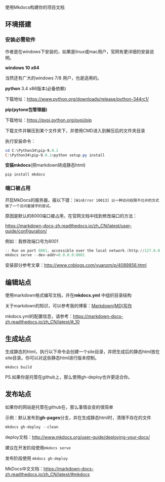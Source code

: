 使用Mkdocs构建你的项目文档

## 环境搭建

### 安装必需软件

作者是在windows下安装的，如果是linux或mac用户，官网有更详细的安装说明。

**windows 10 x64**

当然还有广大的windows 7/8  用户，也是适用的。





**python** 3.4 x86版本(必备依赖)

 下载地址：https://www.python.org/downloads/release/python-344rc1/





**pip(pytone包管理器)**

下载地址：https://pypi.python.org/pypi/pip

下载文件并解压到某个文件夹下，并使用CMD进入到解压后的文件夹目录

执行安装命令：

```powershell
cd C:\Python34\pip-9.0.1
C:\Python34\pip-9.0.1>python setup.py install
```





**安装mkdocs**(把markdown转成静态html)

```powershell
pip install mkdocs
```




###  端口被占用

开启MkDocs的服务器，报以下错：`[WinError 10013] 以一种访问权限不允许的方式做了一个访问套接字的尝试。`

原因是默认的8000端口被占用，在官网文档中找到修改端口的方法：

https://markdown-docs-zh.readthedocs.io/zh_CN/latest/user-guide/configuration/

例如：我修改端口号为8001

```powershell
:: Run on port 8001, accessible over the local network.(http://127.0.0.1:8001/) , if 8000 port is used by other.
mkdocs serve --dev-addr=0.0.0.0:8001
```



安装部分参考文章：http://www.cnblogs.com/yuanzm/p/4089856.html





## 编辑站点

使用markdown格式编写文档，并在**mkdocs.yml** 中组织目录结构

关于markdown的知识，可以参考我的博客：[Markdown(MD)写作](http://www.cnblogs.com/zhaoqingqing/p/4905329.html)

mkdocs.yml的配置信息，请参考：https://markdown-docs-zh.readthedocs.io/zh_CN/latest/#_10





## 生成站点

生成静态的html，执行以下命令会创建一个site目录，并把生成后的静态html放在site目录。你可以对这些静态html进行版本控制。

```
mkdocs build
```

PS.如果你是托管在github上，那么使用gh-deploy也许更适合你。





## 发布站点

如果你的网站是托管在github在，那么事情会变的很简单

示例：默认发布到**gh-pages**分支，并在生成静态html时，清理不存在的文件

```powershell
mkdocs gh-deploy --clean
```

deploy文档：http://www.mkdocs.org/user-guide/deploying-your-docs/





建议在开发阶段使用`mkdocs serve`

发布阶段使用 `mkdocs gh-deploy`

MkDocs中文文档：https://markdown-docs-zh.readthedocs.io/zh_CN/latest/#mkdocs